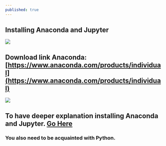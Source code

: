 ```yaml
---
published: true
---
```

## Installing Anaconda and Jupyter

![]({{site.baseurl}}//images/anaconda.png)

## Download link Anaconda: [https://www.anaconda.com/products/individual](https://www.anaconda.com/products/individual)


![]({{site.baseurl}}//images/jupyter.png)
## To have deeper explanation installing Anaconda and Jupyter. [Go Here](https://github.com/Zofserif/Linear-Algebra/blob/master/Lab%201%20-%20Getting%20Acquainted%20with%20Python/LinAlg%20Lab%201.ipynb)

### You also need to be acquainted with Python.



